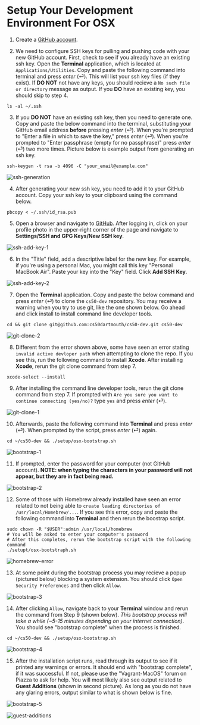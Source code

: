 # Setup Your Development Environment For OSX

1. Create a [GitHub account](https://github.com).

<!--<img src="./media/github-sign-up.png" alt="github-sign-up"
	title="Github Sign Up"/>-->

2. We need to configure SSH keys for pulling and pushing code with your new GitHub account. First, check to see if you already have an existing ssh key. Open the **Terminal** application, which is located at `Applications/Utilities`. Copy and paste the following command into terminal and press *enter* (⏎). This will list your ssh key files (if they exist). If **DO NOT** not have any keys, you should recieve a `No such file or directory` message as output. If you **DO** have an existing key, you should skip to step 4.

```
ls -al ~/.ssh
```

3. If you **DO NOT** have an existing ssh key, then you need to generate one. Copy and paste the below command into the terminal, substituting your GitHub email address **before** pressing *enter* (⏎). When you're prompted to "Enter a file in which to save the key," press *enter* (⏎). When you're prompted to "Enter passphrase (empty for no passphrase)" press *enter* (⏎) two more times. Picture below is example output from generating an ssh key.

```
ssh-keygen -t rsa -b 4096 -C "your_email@example.com"
```

<img src="./media/ssh-generation.png" alt="ssh-generation"
	title="SSH Generation"/>

4. After generating your new ssh key, you need to add it to your GitHub account. Copy your ssh key to your clipboard using the command below.

```
pbcopy < ~/.ssh/id_rsa.pub
```

5. Open a browser and navigate to [GitHub](https://www.github.com). After logging in, click on your profile photo in the upper-right corner of the page and navigate to **Settings/SSH and GPG Keys/New SSH key**.

<img src="./media/ssh-add-key-1.png" alt="ssh-add-key-1"
	title="SSH Add Key"/>

6. In the "Title" field, add a descriptive label for the new key. For example, if you're using a personal Mac, you might call this key "Personal MacBook Air". Paste your key into the "Key" field. Click **Add SSH Key**.

<img src="./media/ssh-add-key-2.png" alt="ssh-add-key-2"
	title="SSH Add Key"/>

7. Open the **Terminal** application. Copy and paste the below command and press *enter* (⏎) to clone the `cs50-dev` repository. You may receive a warning when you try to use git, like the one shown below. Go ahead and click install to install command line developer tools.

```
cd && git clone git@github.com:cs50dartmouth/cs50-dev.git cs50-dev
```

<img src="./media/git-clone-2.png" alt="git-clone-2"
	title="Git Clone"/>

8. Different from the error shown above, some have seen an error stating `invalid active devloper path` when attempting to clone the repo. If you see this, run the following command to install **Xcode**. After installing **Xcode**, rerun the git clone command from step 7.

```
xcode-select --install
```
	
9. After installing the command line developer tools, rerun the git clone command from step 7. If prompted with `Are you sure you want to continue connecting (yes/no)?` type `yes` and press *enter* (⏎).

<img src="./media/git-clone-1.png" alt="git-clone-1"
	title="Git Clone"/>

10. Afterwards, paste the following command into **Terminal** and press *enter* (⏎). When prompted by the script, press *enter* (⏎) again.

```
cd ~/cs50-dev && ./setup/osx-bootstrap.sh
```

<img src="./media/bootstrap-1.png" alt="bootstrap-1"
	title="Bootstrap"/>

11. If prompted, enter the password for your computer (not GitHub account). **NOTE: when typing the characters in your password will not appear, but they are in fact being read.**

<img src="./media/bootstrap-2.png" alt="bootstrap-2"
	title="Bootstrap"/>
	
12. Some of those with Homebrew already installed have seen an error related to not being able to `create leading directories of /usr/local/Homebrew/...`. If you see this error, copy and paste the following command into **Terminal** and then rerun the boostrap script.

```
sudo chown -R "$USER":admin /usr/local/homebrew
# You will be asked to enter your computer's password
# After this completes, rerun the bootstrap script with the following command
./setupt/osx-bootstraph.sh
```

<img src="./media/homebrew-error.png" alt="homebrew-error"
	title="Homebrew Error"/>

13. At some point during the bootstrap process you may recieve a popup (pictured below) blocking a system extension. You should click `Open Security Preferences` and then click `Allow`.

<img src="./media/bootstrap-3.png" alt="bootstrap-3"
	title="Bootstrap"/>
	
14. After clicking `Allow`, navigate back to your **Terminal** window and rerun the command from Step 9 (shown below). *This bootstrap process will take a while (~5-15 minutes depending on your internet connection)*. You should see "bootstrap complete" when the process is finished.

```
cd ~/cs50-dev && ./setup/osx-bootstrap.sh
```

<img src="./media/bootstrap-4.png" alt="bootstrap-4"
	title="Bootstrap"/>

15. After the installation script runs, read through its output to see if it printed any warnings or errors. It should end with "bootstrap complete", if it was successful. If not, please use the "Vagrant-MacOS" forum on Piazza to ask for help. You will most likely also see output related to **Guest Additions** (shown in second picture). As long as you do not have any glaring errors, output similar to what is shown below is fine.

<img src="./media/bootstrap-5.png" alt="bootstrap-5"
	title="Bootstrap"/>
	
<img src="./media/guest-additions.png" alt="guest-additions"
	title="Guest Additions"/>

